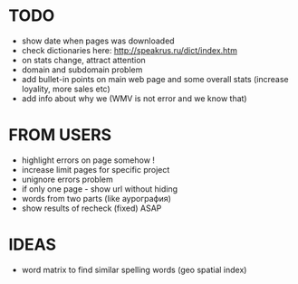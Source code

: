 TODO
=====
- show date when pages was downloaded
- check dictionaries here: http://speakrus.ru/dict/index.htm
- on stats change, attract attention
- domain and subdomain problem
- add bullet-in points on main web page and some overall stats (increase loyality, more sales etc)
- add info about why we (WMV is not error and we know that)

FROM USERS
=====
- highlight errors on page somehow !
- increase limit pages for specific project
- unignore errors problem
- if only one page - show url without hiding
- words from two parts (like аурография)
- show results of recheck (fixed) ASAP

IDEAS
=====
- word matrix to find similar spelling words (geo spatial index)